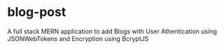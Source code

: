 # blog-post
A full stack MERN application to add Blogs with User Athentication using JSONWebTokens and Encryption using BcryptJS
